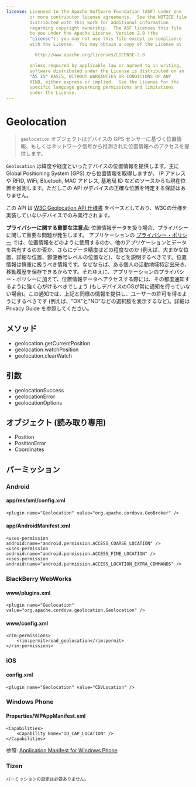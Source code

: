 ```yaml
---
license: Licensed to the Apache Software Foundation (ASF) under one
         or more contributor license agreements.  See the NOTICE file
         distributed with this work for additional information
         regarding copyright ownership.  The ASF licenses this file
         to you under the Apache License, Version 2.0 (the
         "License"); you may not use this file except in compliance
         with the License.  You may obtain a copy of the License at

           http://www.apache.org/licenses/LICENSE-2.0

         Unless required by applicable law or agreed to in writing,
         software distributed under the License is distributed on an
         "AS IS" BASIS, WITHOUT WARRANTIES OR CONDITIONS OF ANY
         KIND, either express or implied.  See the License for the
         specific language governing permissions and limitations
         under the License.
---
```


Geolocation
===========

> `geolocation` オブジェクトはデバイスの GPS センサーに基づく位置情報、もしくはネットワーク信号から推測された位置情報へのアクセスを提供します。

`Geolocation` は緯度や経度といったデバイスの位置情報を提供します。主に Global Positioning System (GPS) から位置情報を取得しますが、 IP アドレスや RFID, WiFi, Bluetooh, MAC アドレス, 基地局 ID などのソースからも現在位置を推測します。ただしこの API がデバイスの正確な位置を特定する保証はありません。

この API は [W3C Geolocation API 仕様書](http://dev.w3.org/geo/api/spec-source.html) をベースとしており、W3Cの仕様を実装していないデバイスでのみ実行されます。

**プライバシーに関する重要な注意点:** 位置情報データを扱う場合、プライバシーに関して重要な問題が発生します。 アプリケーションの [プライバシー・ポリシー](guide_getting-started_index.md.html) では、位置情報をどのように使用するのか、他のアプリケーションとデータを共有するのか否か、さらにデータ精度はどの程度なのか (例えば、大まかな位置、詳細な位置、郵便番号レベルの位置など)、などを説明するべきです。位置情報は慎重に扱うべき情報です。なぜならば、ある個人の活動地域特定出来き、移動履歴を保存できるからです。それゆえに、アプリケーションのプライバシー・ポリシーに加えて、位置情報データへアクセスする際には、その都度通知するように強く心がけるべきでしょう (もしデバイスのOSが常に通知を行っていない場合)。この通知では、上記と同様の情報を提供し、ユーザーの許可を得るようにするべきです (例えば、"OK"と"NO"などの選択肢を表示するなど)。詳細は Privacy Guide を参照してください。

メソッド
-------

- geolocation.getCurrentPosition
- geolocation.watchPosition
- geolocation.clearWatch


引数
---------

- geolocationSuccess
- geolocationError
- geolocationOptions

オブジェクト (読み取り専用)
-------------------

- Position
- PositionError
- Coordinates

パーミッション
-----------

### Android

#### app/res/xml/config.xml

    <plugin name="Geolocation" value="org.apache.cordova.GeoBroker" />

#### app/AndroidManifest.xml

    <uses-permission android:name="android.permission.ACCESS_COARSE_LOCATION" />
    <uses-permission android:name="android.permission.ACCESS_FINE_LOCATION" />
    <uses-permission android:name="android.permission.ACCESS_LOCATION_EXTRA_COMMANDS" />

### BlackBerry WebWorks

#### www/plugins.xml

    <plugin name="Geolocation" value="org.apache.cordova.geolocation.Geolocation" />

#### www/config.xml

    <rim:permissions>
        <rim:permit>read_geolocation</rim:permit>
    </rim:permissions>

### iOS

#### config.xml

    <plugin name="Geolocation" value="CDVLocation" />

### Windows Phone

#### Properties/WPAppManifest.xml

    <Capabilities>
        <Capability Name="ID_CAP_LOCATION" />
    </Capabilities>

参照: [Application Manifest for Windows Phone](http://msdn.microsoft.com/en-us/library/ff769509%28v=vs.92%29.aspx)

### Tizen

    パーミッションの設定は必要ありません。

